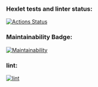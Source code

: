### Hexlet tests and linter status:
[![Actions Status](https://github.com/stanislav-gaziev/php-project-lvl1/workflows/hexlet-check/badge.svg)](https://github.com/stanislav-gaziev/php-project-lvl1/actions)

### Maintainability Badge:
[![Maintainability](https://api.codeclimate.com/v1/badges/a99a88d28ad37a79dbf6/maintainability)](https://codeclimate.com/github/codeclimate/codeclimate/maintainability)

### lint:
[![lint](https://github.com/stanislav-gaziev/php-project-lvl1/workflows/lint/badge.svg)](https://github.com/stanislav-gaziev/php-project-lvl1/actions)
